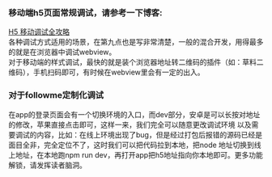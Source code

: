 ### 移动端h5页面常规调试，请参考一下博客:
[H5 移动调试全攻略](https://blog.csdn.net/VhWfR2u02Q/article/details/84207052)</br>
各种调试方式适用的场景，在第九点也是写非常清楚，一般的混合开发，用得最多的就是在浏览器中调试webview。</br>
对于移动端的样式调试，最快的就是装个浏览器地址转二维码的插件（如：草料二维码），手机扫码即可，有时候在webview里会有一定的出入。
### 对于followme定制化调试
在app的登录页面会有一个切换环境的入口，而dev部分，安卓是可以长按对地址的修改，苹果直接点击即可，这样一来，我们完全可以随意更改调试环境
以及需要调试的内容，比如：在线上环境出现了bug，但是经过打包后报错的源码已经是面目全非，完全定位不了，这时我们可以把代码拉到本地，把node
地址切换到线上地址，在本地跑npm run dev，再打开app把h5地址指向你本地即可。更多功能解锁，请发挥读者脑洞。

